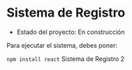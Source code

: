 <h1>Sistema de Registro</h1> 

- Estado del proyecto: En construcción

Para ejecutar el sistema, debes poner:

```npm install react```
Sistema de Registro 2

